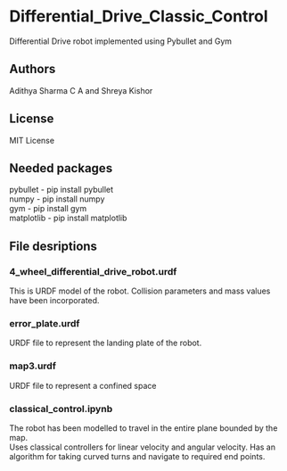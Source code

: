 # Differential_Drive_Classic_Control
Differential Drive robot implemented using Pybullet and Gym
## Authors
Adithya Sharma C A and Shreya Kishor
## License 
MIT License
## Needed packages
pybullet - pip install pybullet <br/>
numpy - pip install numpy <br/>
gym - pip install gym <br/>
matplotlib - pip install matplotlib
## File desriptions
### 4_wheel_differential_drive_robot.urdf
This is URDF model of the robot. Collision parameters and mass values have been incorporated.
### error_plate.urdf
URDF file to represent the landing plate of the robot.
### map3.urdf
URDF file to represent a confined space
### classical_control.ipynb
The robot has been modelled to travel in the entire plane bounded by the map.<br/>
Uses classical controllers for linear velocity and angular velocity. Has an algorithm for taking curved turns and navigate to required end points.
